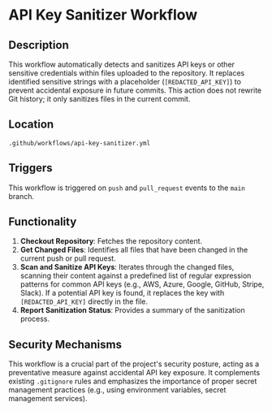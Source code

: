 # API Key Sanitizer Workflow

## Description
This workflow automatically detects and sanitizes API keys or other sensitive credentials within files uploaded to the repository. It replaces identified sensitive strings with a placeholder (`[REDACTED_API_KEY]`) to prevent accidental exposure in future commits. This action does not rewrite Git history; it only sanitizes files in the current commit.

## Location
`.github/workflows/api-key-sanitizer.yml`

## Triggers
This workflow is triggered on `push` and `pull_request` events to the `main` branch.

## Functionality
1.  **Checkout Repository**: Fetches the repository content.
2.  **Get Changed Files**: Identifies all files that have been changed in the current push or pull request.
3.  **Scan and Sanitize API Keys**: Iterates through the changed files, scanning their content against a predefined list of regular expression patterns for common API keys (e.g., AWS, Azure, Google, GitHub, Stripe, Slack). If a potential API key is found, it replaces the key with `[REDACTED_API_KEY]` directly in the file.
4.  **Report Sanitization Status**: Provides a summary of the sanitization process.

## Security Mechanisms
This workflow is a crucial part of the project's security posture, acting as a preventative measure against accidental API key exposure. It complements existing `.gitignore` rules and emphasizes the importance of proper secret management practices (e.g., using environment variables, secret management services).
